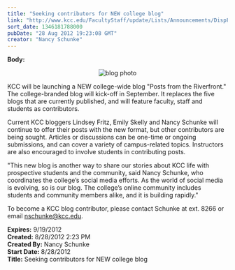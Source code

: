 ```yaml
---
title: "Seeking contributors for NEW college blog"
link: "http://www.kcc.edu/FacultyStaff/update/Lists/Announcements/DispForm.aspx?ID=798"
sort_date: 1346181788000
pubDate: "28 Aug 2012 19:23:08 GMT"
creator: "Nancy Schunke"
---
```


<div><b>Body:</b> <div class=ExternalClassE76DFA05D018402DB642DD47C56A0B24>
<p align=center><img alt="blog photo" src="/FacultyStaff/update/PublishingImages/updatephoto.jpg"></p>
<p align=left>KCC will be launching a NEW college-wide blog &quot;Posts from the Riverfront.&quot; The college-branded blog will kick-off in September. It replaces the five blogs that are currently published, and will feature faculty, staff and students as contributors. </p>
<p>Current KCC bloggers Lindsey Fritz, Emily Skelly and Nancy Schunke will continue to offer their posts with the new format, but other contributors are being sought. Articles or discussions can be one-time or ongoing submissions, and can cover a variety of campus-related topics. Instructors are also encouraged to involve students in contributing posts. </p>
<p>&quot;This new blog is another way to share our stories about KCC life with prospective students and the community, said Nancy Schunke, who coordinates the college’s social media efforts. As the world of social media is evolving, so is our blog. The college’s online community includes students and community members alike, and it is building rapidly.&quot;</p>
<p>To become a KCC blog contributor, please contact Schunke at ext. 8266 or email <a href="mailto:nschunke@kcc.edu">nschunke@kcc.edu</a>.</p></div></div>
<div><b>Expires:</b> 9/19/2012</div>
<div><b>Created:</b> 8/28/2012 2:23 PM</div>
<div><b>Created By:</b> Nancy Schunke</div>
<div><b>Start Date:</b> 8/28/2012</div>
<div><b>Title:</b> Seeking contributors for NEW college blog</div>
